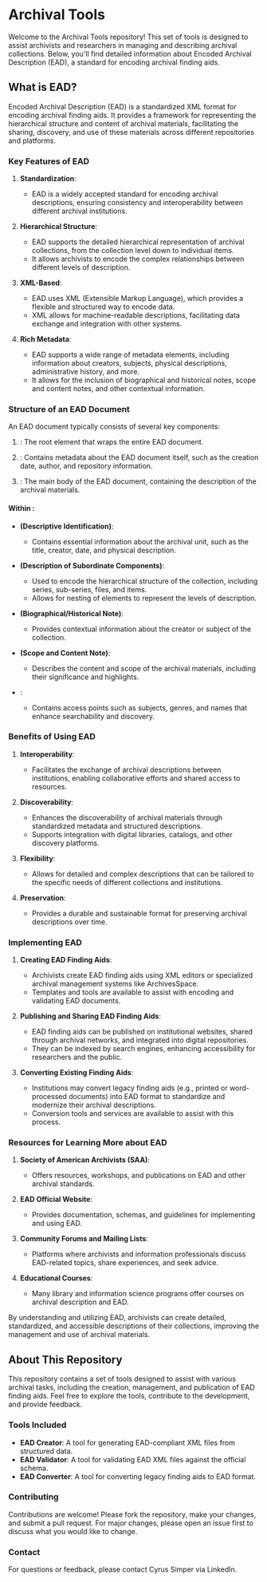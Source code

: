 
# Archival Tools

Welcome to the Archival Tools repository! This set of tools is designed to assist archivists and researchers in managing and describing archival collections. Below, you'll find detailed information about Encoded Archival Description (EAD), a standard for encoding archival finding aids.

## What is EAD?

Encoded Archival Description (EAD) is a standardized XML format for encoding archival finding aids. It provides a framework for representing the hierarchical structure and content of archival materials, facilitating the sharing, discovery, and use of these materials across different repositories and platforms.

### Key Features of EAD

1. **Standardization**:
   - EAD is a widely accepted standard for encoding archival descriptions, ensuring consistency and interoperability between different archival institutions.

2. **Hierarchical Structure**:
   - EAD supports the detailed hierarchical representation of archival collections, from the collection level down to individual items.
   - It allows archivists to encode the complex relationships between different levels of description.

3. **XML-Based**:
   - EAD uses XML (Extensible Markup Language), which provides a flexible and structured way to encode data.
   - XML allows for machine-readable descriptions, facilitating data exchange and integration with other systems.

4. **Rich Metadata**:
   - EAD supports a wide range of metadata elements, including information about creators, subjects, physical descriptions, administrative history, and more.
   - It allows for the inclusion of biographical and historical notes, scope and content notes, and other contextual information.

### Structure of an EAD Document

An EAD document typically consists of several key components:

1. **<ead>**: The root element that wraps the entire EAD document.
   
2. **<eadheader>**: Contains metadata about the EAD document itself, such as the creation date, author, and repository information.
   
3. **<archdesc>**: The main body of the EAD document, containing the description of the archival materials.

#### Within <archdesc>:

- **<did> (Descriptive Identification)**:
  - Contains essential information about the archival unit, such as the title, creator, date, and physical description.
  
- **<dsc> (Description of Subordinate Components)**:
  - Used to encode the hierarchical structure of the collection, including series, sub-series, files, and items.
  - Allows for nesting of elements to represent the levels of description.

- **<bioghist> (Biographical/Historical Note)**:
  - Provides contextual information about the creator or subject of the collection.

- **<scopecontent> (Scope and Content Note)**:
  - Describes the content and scope of the archival materials, including their significance and highlights.

- **<controlaccess>**:
  - Contains access points such as subjects, genres, and names that enhance searchability and discovery.

### Benefits of Using EAD

1. **Interoperability**:
   - Facilitates the exchange of archival descriptions between institutions, enabling collaborative efforts and shared access to resources.
   
2. **Discoverability**:
   - Enhances the discoverability of archival materials through standardized metadata and structured descriptions.
   - Supports integration with digital libraries, catalogs, and other discovery platforms.

3. **Flexibility**:
   - Allows for detailed and complex descriptions that can be tailored to the specific needs of different collections and institutions.
   
4. **Preservation**:
   - Provides a durable and sustainable format for preserving archival descriptions over time.

### Implementing EAD

1. **Creating EAD Finding Aids**:
   - Archivists create EAD finding aids using XML editors or specialized archival management systems like ArchivesSpace.
   - Templates and tools are available to assist with encoding and validating EAD documents.

2. **Publishing and Sharing EAD Finding Aids**:
   - EAD finding aids can be published on institutional websites, shared through archival networks, and integrated into digital repositories.
   - They can be indexed by search engines, enhancing accessibility for researchers and the public.

3. **Converting Existing Finding Aids**:
   - Institutions may convert legacy finding aids (e.g., printed or word-processed documents) into EAD format to standardize and modernize their archival descriptions.
   - Conversion tools and services are available to assist with this process.

### Resources for Learning More about EAD

1. **Society of American Archivists (SAA)**:
   - Offers resources, workshops, and publications on EAD and other archival standards.

2. **EAD Official Website**:
   - Provides documentation, schemas, and guidelines for implementing and using EAD.

3. **Community Forums and Mailing Lists**:
   - Platforms where archivists and information professionals discuss EAD-related topics, share experiences, and seek advice.

4. **Educational Courses**:
   - Many library and information science programs offer courses on archival description and EAD.

By understanding and utilizing EAD, archivists can create detailed, standardized, and accessible descriptions of their collections, improving the management and use of archival materials.

## About This Repository

This repository contains a set of tools designed to assist with various archival tasks, including the creation, management, and publication of EAD finding aids. Feel free to explore the tools, contribute to the development, and provide feedback.

### Tools Included

- **EAD Creator**: A tool for generating EAD-compliant XML files from structured data.
- **EAD Validator**: A tool for validating EAD XML files against the official schema.
- **EAD Converter**: A tool for converting legacy finding aids to EAD format.

### Contributing

Contributions are welcome! Please fork the repository, make your changes, and submit a pull request. For major changes, please open an issue first to discuss what you would like to change.


### Contact

For questions or feedback, please contact Cyrus Simper via LinkedIn.

